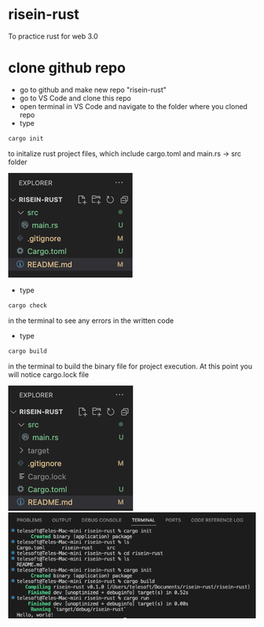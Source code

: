 # risein-rust
To practice rust for web 3.0

# clone github repo
- go to github and make new repo "risein-rust"
- go to VS Code and clone this repo
- open terminal in VS Code and navigate to the folder where you cloned repo
- type 

```sh
cargo init
```
to initalize rust project files, which include cargo.toml and main.rs -> src folder

![folder structure](1.png)

- type 

```sh
cargo check
```
in the terminal to see any errors in the written code

- type 

```sh
cargo build
```
in the terminal to build the binary file for project execution. At this point you will notice cargo.lock file

![folder structure](2.png)
![commands](3.png)